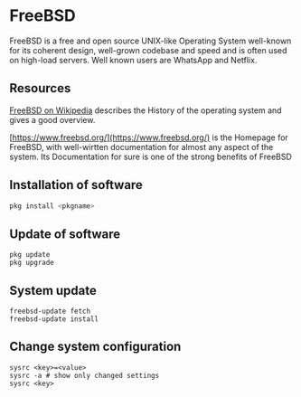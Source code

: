 # FreeBSD

FreeBSD is a free and open source UNIX-like Operating System well-known for its coherent design, well-grown codebase and speed and is often used on high-load servers. Well known users are WhatsApp and Netflix.

## Resources

[FreeBSD on Wikipedia](https://en.wikipedia.org/wiki/FreeBSD) describes the History of the operating system and gives a good overview.

[https://www.freebsd.org/](https://www.freebsd.org/) is the Homepage for FreeBSD, with well-wirtten documentation for almost any aspect of the system. Its Documentation for sure is one of the strong benefits of FreeBSD

## Installation of software

```bash
pkg install <pkgname>
```

## Update of software

```
pkg update
pkg upgrade
```

## System update

```
freebsd-update fetch
freebsd-update install
```

## Change system configuration

```
sysrc <key>=<value>
sysrc -a # show only changed settings
sysrc <key>
```





